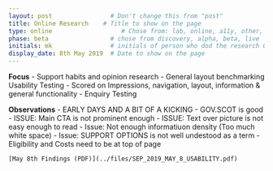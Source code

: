 ```yaml
---
layout: post                # Don't change this from "post"
title: Online Research    # Title to show on the page
type: online                   # Chose from: lab, online, a11y, other, partner
phase: beta                 # chose from discovery, alpha, beta, live
initials: mk                # initials of person who dod the research OR who uploaded it to this site
display_date: 8th May 2019  # Date to show on the page
---
```


**Focus**
    - Support habits and opinion research
    - General layout benchmarking Usability Testing
    - Scored on Impressions, navigation, layout, information & general functionality
    - Enquiry Testing


**Observations**
    - EARLY DAYS AND A BIT OF A KICKING
    - GOV.SCOT is good
    - ISSUE: Main CTA is not prominent enough
    - ISSUE: Text over picture is not easy enough to read
    - Issue: Not enough informatiuon density (Too much white space)
    - Issue: SUPPORT OPTIONS is not well undestood as a term
    - Eligibility and Costs need to be at top of page

    [May 8th Findings (PDF)](../files/SEP_2019_MAY_8_USABILITY.pdf)
<!--more-->
